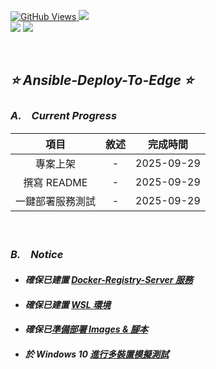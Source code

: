 <a href='https://github.com/Junwu0615/Ansible-Deploy-To-Edge'><img alt='GitHub Views' src='https://views.whatilearened.today/views/github/Junwu0615/Ansible-Deploy-To-Edge.svg'>
[![](https://img.shields.io/badge/Operating_System-Windows_10-blue.svg?style=plastic)](https://www.microsoft.com/zh-tw/software-download/windows10) <br>
[![](https://img.shields.io/badge/Project-Ansible_Deploy_To_Edge-blue.svg?style=plastic)](https://github.com/Junwu0615/Ansible-Deploy-To-Edge)
[![](https://img.shields.io/badge/Project-Docker-blue.svg?style=plastic)](https://github.com/Junwu0615/Ansible-Deploy-To-Edge) <br>

<br>

## *⭐ Ansible-Deploy-To-Edge ⭐*

### *A.　Current Progress*
|項目|敘述|完成時間|
|:--:|:--:|:--:|
| 專案上架 | - | 2025-09-29 |
| 撰寫 README | - | 2025-09-29 |
| 一鍵部署服務測試 | - | 2025-09-29 |


<br>

### *B.　Notice*
- #### *確保已建置 [Docker-Registry-Server 服務](https://github.com/Junwu0615/Docker-Registry-Server)*
- #### *確保已建置 [WSL 環境](./note/wsl.md)*
- #### *確保已[準備部署 Images & 腳本](./note/sample_script.md)*
- #### *於 Windows 10 [進行多裝置模擬測試](./note/ansible.md)*